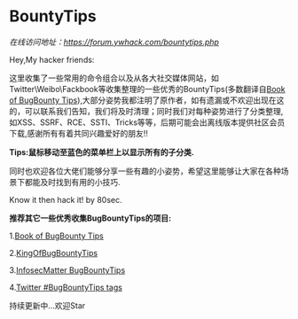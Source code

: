 # BountyTips

_在线访问地址：https://forum.ywhack.com/bountytips.php_

Hey,My hacker friends:

这里收集了一些常用的命令组合以及从各大社交媒体网站，如Twitter\Weibo\Fackbook等收集整理的一些优秀的BountyTips(多数翻译自[Book of BugBounty Tips](https://gowsundar.gitbook.io/book-of-bugbounty-tips/)),大部分姿势我都注明了原作者，如有遗漏或不欢迎出现在这的，可以联系我们告知，我们将及时清理；同时我们对每种姿势进行了分类整理,如XSS、SSRF、RCE、SSTI、Tricks等等，后期可能会出离线版本提供社区会员下载,感谢所有有着共同兴趣爱好的朋友!!

**Tips:鼠标移动至蓝色的菜单栏上以显示所有的子分类.**

同时也欢迎各位大佬们能够分享一些有趣的小姿势，希望这里能够让大家在各种场景下都能及时找到有用的小技巧.

Know it then hack it! by 80sec.


**推荐其它一些优秀收集BugBountyTips的项目:**

1.[Book of BugBounty Tips](https://gowsundar.gitbook.io/book-of-bugbounty-tips/)

2.[KingOfBugBountyTips](https://github.com/KingOfBugbounty/KingOfBugBountyTips)

3.[InfosecMatter BugBountyTips](https://www.infosecmatter.com/bug-bounty-tips/)

4.[Twitter #BugBountyTips tags](https://twitter.com/hashtag/bugbountytips)

持续更新中...欢迎Star
